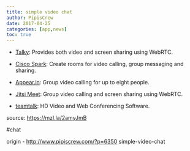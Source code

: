 ```yaml
---
title: simple video chat
author: PipisCrew
date: 2017-04-25
categories: [app,news]
toc: true
---
```


*   [Talky](https://talky.io/): Provides both video and screen sharing using WebRTC.

*   [Cisco Spark](https://web.ciscospark.com/): Create rooms for video calling, group messaging and sharing.

*   [Appear.in](https://appear.in/): Group video calling for up to eight people.

*   [Jitsi Meet](https://meet.jit.si/): Group video calling and screen sharing using WebRTC.

*   [teamtalk](https://teamtalk.io/): HD Video and Web Conferencing Software.

source: https://mzl.la/2amyJmB

#chat

origin - http://www.pipiscrew.com/?p=6350 simple-video-chat